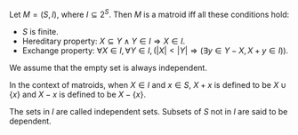 Let $M = (S, I)$, where $I \subseteq 2^S$.
Then $M$ is a matroid iff all these conditions hold:

* $S$ is finite.
* Hereditary property: $X \subseteq Y \wedge Y \in I \Rightarrow X \in I$.
* Exchange property: $\forall X \in I, \forall Y \in I, (|X| < |Y| \Rightarrow (\exists y \in Y - X, X + y \in I))$.

We assume that the empty set is always independent.

In the context of matroids, when $X \in I$ and $x \in S$,
$X + x$ is defined to be $X \cup \{x\}$ and $X - x$ is defined to be $X - \{x\}$.

The sets in $I$ are called independent sets. Subsets of $S$ not in $I$ are said to be dependent.

